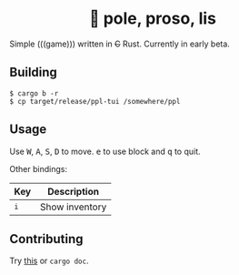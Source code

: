 <div align="center">
    <h1>🌿 pole, proso, lis</h1>
</div>

Simple (((game))) written in ~~C~~ Rust. Currently in early beta.

## Building

    $ cargo b -r
    $ cp target/release/ppl-tui /somewhere/ppl

## Usage

Use <kbd>W</kbd>, <kbd>A</kbd>, <kbd>S</kbd>, <kbd>D</kbd> to move.
<kbd>e</kbd> to use block and <kbd>q</kbd> to quit.

Other bindings:

| Key          | Description     |
|--------------|-----------------|
| <kbd>i</kbd> | Show inventory  |

## Contributing

Try [this](https://support.github.com/contact/report-abuse?category=report-abuse&report=ValgrindLLVM&report_type=user) or `cargo doc`.
